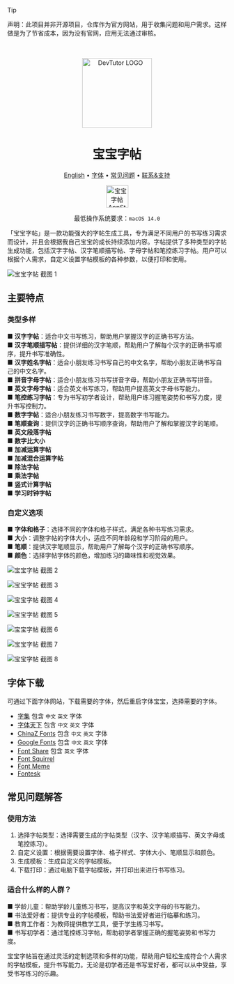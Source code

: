 <!--idoc:ignore:start-->
> [!TIP]
> 声明：此项目并非开源项目，仓库作为官方网站，用于收集问题和用户需求。这样做是为了节省成本，因为没有官网，应用无法通过审核。
<!--idoc:ignore:end-->

<div align="center">
	<br />
	<br />
	<img src="./assets/logo.png" alt="DevTutor LOGO" width="160" height="160">
	<h1>宝宝字帖</h1>
  <!--rehype:style=border: 0;-->
  <p>
		<a href="README.md">English</a> • 
		<a href="#字体下载">字体</a> • 
		<a href="#常见问题解答">常见问题</a> • 
		<a target="_blank" href="https://wangchujiang.com/#/contact">联系&支持</a>
  </p>
  <p>
    <a target="_blank" href="https://apps.apple.com/app/宝宝字帖/id6503953628" title="宝宝字帖 AppStore"><img alt="宝宝字帖 AppStore" src="https://jaywcjlove.github.io/sb/download/macos.svg" height="51">
    </a>
  </p>
</div>

<div align="center">

最低操作系统要求：`macOS 14.0`

</div>

「宝宝字帖」是一款功能强大的字帖生成工具，专为满足不同用户的书写练习需求而设计，并且会根据我自己宝宝的成长持续添加内容。字帖提供了多种类型的字帖生成功能，包括汉字字帖、汉字笔顺描写帖、字母字帖和笔控练习字帖。用户可以根据个人需求，自定义设置字帖模板的各种参数，以便打印和使用。

![宝宝字帖 截图 1](./assets/screenshots-1-cn.png)

## 主要特点

### 类型多样

■ **汉字字帖**：适合中文书写练习，帮助用户掌握汉字的正确书写方法。  
■ **汉字笔顺描写帖**：提供详细的汉字笔顺，帮助用户了解每个汉字的正确书写顺序，提升书写准确性。  
■ **汉字姓名字帖**：适合小朋友练习书写自己的中文名字，帮助小朋友正确书写自己的中文名字。  
■ **拼音字母字帖**：适合小朋友练习书写拼音字母，帮助小朋友正确书写拼音。  
■ **英文字母字帖**：适合英文书写练习，帮助用户提高英文字母书写能力。  
■ **笔控练习字帖**：专为书写初学者设计，帮助用户练习握笔姿势和书写力度，提升书写控制力。  
■ **数字字帖**：适合小朋友练习书写数字，提高数字书写能力。  
■ **笔顺查询**：提供汉字的正确书写顺序查询，帮助用户了解和掌握汉字的笔顺。  
■ **英文段落字帖**  
■ **数字比大小**  
■ **加减运算字帖**  
■ **加减混合运算字帖**  
■ **除法字帖**  
■ **乘法字帖**  
■ **竖式计算字帖**  
■ **学习时钟字帖**  

### 自定义选项

■ **字体和格子**：选择不同的字体和格子样式，满足各种书写练习需求。  
■ **大小**：调整字帖的字体大小，适应不同年龄段和学习阶段的用户。  
■ **笔顺**：提供汉字笔顺显示，帮助用户了解每个汉字的正确书写顺序。  
■ **颜色**：选择字帖字体的颜色，增加练习的趣味性和视觉效果。  


![宝宝字帖 截图 2](./assets/screenshots-2-cn.png)

![宝宝字帖 截图 3](./assets/screenshots-3-cn.png)

![宝宝字帖 截图 4](./assets/screenshots-4-cn.png)

![宝宝字帖 截图 5](./assets/screenshots-5-cn.png)

![宝宝字帖 截图 6](./assets/screenshots-6-cn.png)

![宝宝字帖 截图 7](./assets/screenshots-7-cn.png)

![宝宝字帖 截图 8](./assets/screenshots-8-cn.png)

## 字体下载

可通过下面字体网站，下载需要的字体，然后重启字体宝宝，选择需要的字体。

- [字集](https://wordshub.github.io/free-font/) 包含 `中文` `英文` 字体
- [字体天下](https://www.fonts.net.cn/) 包含 `中文` `英文` 字体
- [ChinaZ Fonts](https://font.chinaz.com/) 包含 `中文` `英文` 字体
- [Google Fonts](https://fonts.google.com/) 包含 `中文` `英文` 字体
- [Font Share](https://www.fontshare.com/) 包含 `英文` 字体
- [Font Squirrel](https://www.fontsquirrel.com/)
- [Font Meme](https://fontmeme.com/ziti/chinese-fonts/)
- [Fontesk](https://fontesk.com/fonts/)

## 常见问题解答

### 使用方法

1. 选择字帖类型：选择需要生成的字帖类型（汉字、汉字笔顺描写、英文字母或笔控练习）。
2. 自定义设置：根据需要设置字体、格子样式、字体大小、笔顺显示和颜色。
3. 生成模板：生成自定义的字帖模板。
4. 下载打印：通过电脑下载字帖模板，并打印出来进行书写练习。

### 适合什么样的人群？

■ 学龄儿童：帮助学龄儿童练习书写，提高汉字和英文字母的书写能力。  
■ 书法爱好者：提供专业的字帖模板，帮助书法爱好者进行临摹和练习。  
■ 教育工作者：为教师提供教学工具，便于学生练习书写。  
■ 书写初学者：通过笔控练习字帖，帮助初学者掌握正确的握笔姿势和书写力度。  

宝宝字帖旨在通过灵活的定制选项和多样的功能，帮助用户轻松生成符合个人需求的字帖模板，提升书写能力。无论是初学者还是书写爱好者，都可以从中受益，享受书写练习的乐趣。


<!--idoc:config:
title: 「宝宝字帖」是一款功能强大的字帖生成工具，专为满足不同用户的书写练习需求而设计，并且会根据我自己宝宝的成长持续添加内容。 - 
-->